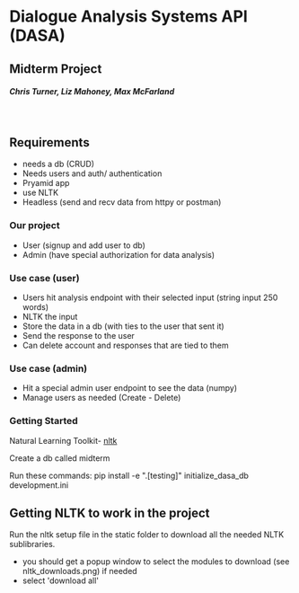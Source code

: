 # Dialogue Analysis Systems API (DASA)
## Midterm Project
##### Chris Turner, Liz Mahoney, Max McFarland
​
## Requirements
- needs a db (CRUD)
- Needs users and auth/ authentication
- Pryamid app
- use NLTK 
- Headless (send and recv data from httpy or postman)
​
### Our project
- User (signup and add user to db)
- Admin (have special authorization for data analysis)
​
### Use case (user)
- Users hit analysis endpoint with their selected input (string input  250 words) 
- NLTK the input
- Store the data in a db (with ties to the user that sent it)
- Send the response to the user
- Can delete account and responses that are tied to them
​
### Use case (admin)
- Hit a special admin user endpoint to see the data (numpy)
- Manage users as needed (Create - Delete)

### Getting Started

Natural Learning Toolkit- [nltk](http://www.nltk.org/)

Create a db called midterm

Run these commands:
pip install -e ".[testing]"
initialize_dasa_db development.ini


## Getting NLTK to work in the project
Run the nltk setup file in the static folder to download all the needed NLTK sublibraries. 
- you should get a popup window to select the modules to download (see nltk_downloads.png) if needed
- select 'download all'
